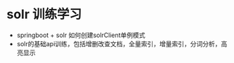 # solr 训练学习

- springboot + solr 如何创建solrClient单例模式
- solr的基础api训练，包括增删改查文档，全量索引，增量索引，分词分析，高亮显示




